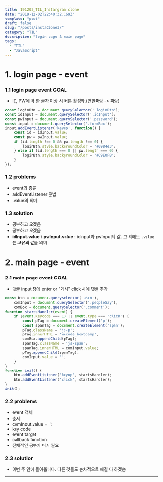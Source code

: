 ```yaml
---
title: 191202_TIL_Instargram clone
date: "2019-12-02T22:40:32.169Z"
template: "post"
draft: false
slug: "/posts/instaClone3/"
category: "TIL"
description: "login page & main page"
tags:
  - "TIL"
  - "JavaScript"
---
```


# 1. login page - event
### 1.1 login page event GOAL
 * ID, PW에 각 한 글자 이상 시 버튼 활성화.(연한파랑 -> 파랑)
```javascript
const loginBtn = document.querySelector('.loginBtn');
const idInput = document.querySelector('.idInput');
const pwInput = document.querySelector('.password');
const input = document.querySelector('.formBox');
input.addEventListener('keyup', function() {
    const id = idInput.value;
    const pw = pwInput.value;
	if (id.length !== 0 && pw.length !== 0) {
        loginBtn.style.backgroundColor = '#0984e3';
    } else if (id.length === 0 || pw.length === 0) {
        loginBtn.style.backgroundColor = '#C9E0FB';
    }
});
```


 ### 1.2 problems
 * event의 종류
 * addEventListener 문법
 * .value의 의미
 
 
 ### 1.3 solution

* 공부하고 오겠음
* 공부하고 오겠음
* **idInput.value** / **pwInput.value** : idInput과 pwInput의 값. 그 외에도 `.value`는 **고유의 값**을 의미
# 2. main page - event

### 2.1 main page event GOAL
* 댓글 input 창에 enter or "게시" click 시에 댓글 추가
```javascript
const btn = document.querySelector('.Btn'),
    comInput = document.querySelector('.peopleSay'),
    comBox = document.querySelector('.comment');
function startsHandler(event) {
    if (event.keycode === 13 || event.type === 'click') {
		const pTag = document.createElement('p');
        const spanTag = document.createElement('span');
		pTag.className = 'js-p';
        pTag.innerHTML = 'wecode_bootcamp';
        comBox.appendChild(pTag);
		spanTag.className = 'js-span';
        spanTag.innerHTML = comInput.value;
        pTag.appendChild(spanTag);
		comInput.value = '';
    }
}
function init() {
    btn.addEventListener('keyup', startsHandler);
    btn.addEventListener('click', startsHandler);
}
init();
```

### 2.2 problems
* event 객체
* 순서
* comInput.value = '';
* key code
* event target
* callback function
* 전체적인 공부가 다시 필요


### 2.3 solution
* 이번 주 안에 돌아옵니다. 다른 것들도 순차적으로 해결 다 하겠슴
* ****